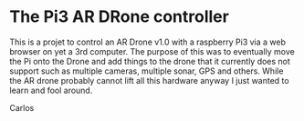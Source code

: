 # The Pi3 AR DRone controller

This is a projet to control an AR Drone v1.0 with a raspberry Pi3 via a web browser on yet a 3rd computer. The purpose of this was to eventually move the Pi
onto the Drone and add things to the drone that it currently does not support such as multiple cameras, multiple sonar, GPS and others.
While the AR drone probably cannot lift all this hardware anyway I just wanted to learn and fool around.

Carlos
